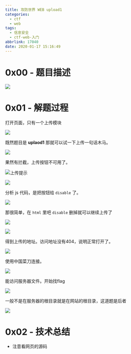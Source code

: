 ```yaml
---
title: 攻防世界 WEB upload1
categories:
  - ctf
  - web
tags:
  - 信息安全
  - ctf-web-入门
abbrlink: 17040
date: 2020-01-17 15:16:49
---
```








# 0x00 - 题目描述

![](http://markdown.yeek.top/20200117152226.png)



<!-- MORE -->

# 0x01 - 解题过程

打开页面，只有一个上传模块

![](http://markdown.yeek.top/20200117152444.png)



既然题目是 **uplaod1** 那就可以试一下上传一句话木马。

![](http://markdown.yeek.top/20200117161249.png)

果然有拦截，上传按钮不可用了。

![上传提示](http://markdown.yeek.top/20200117152545.png)

![](http://markdown.yeek.top/20200117155007.png)



分析 js 代码，是把按钮给 `disable` 了。

![](http://markdown.yeek.top/20200117155400.png)





那很简单，在 `html` 里吧 `disable` 删掉就可以继续上传了

![](http://markdown.yeek.top/20200117155937.png)



![](http://markdown.yeek.top/20200117160702.png)



得到上传的地址。访问地址没有404，说明正常打开了。

![](http://markdown.yeek.top/20200117160924.png)



使用中国菜刀连接。

![](http://markdown.yeek.top/20200117161215.png)

能访问服务器文件。开始找flag

![](http://markdown.yeek.top/20200117161357.png)



一般不是在服务器的根目录就是在网站的根目录，这道题是后者

![](http://markdown.yeek.top/20200117161513.png)







# 0x02 - 技术总结

- 注意看网页的源码